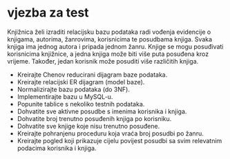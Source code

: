 # vjezba za test

Knjižnica želi izraditi relacijsku bazu podataka radi vođenja evidencije o knjigama, autorima, žanrovima, korisnicima te posudbama knjiga.
Svaka knjiga ima jednog autora i pripada jednom žanru.
Knjige se mogu posuđivati korisnicima knjižnice, a jedna knjiga može biti više puta posuđena kroz vrijeme. 
Također, jedan korisnik može posuditi više različitih knjiga.

- Kreirajte Chenov reducirani dijagram baze podataka.
- Kreirajte relacijski ER dijagram (model baze).
- Normalizirajte bazu podataka (do 3NF).
- Implementirajte bazu u MySQL-u.
- Popunite tablice s nekoliko testnih podataka.
- Dohvatite sve aktivne posudbe s imenima korisnika i knjiga.
- Dohvatite broj trenutno posuđenih knjiga po korisniku.
- Dohvatite sve knjige koje nisu trenutno posuđene.
- Kreirajte pohranjenu proceduru koja vraća broj posudbi po žanru.
- Kreirajte pogled koji prikazuje cijelu povijest posudbi sa svim relevatnim podacima korisnika i knjiga.
